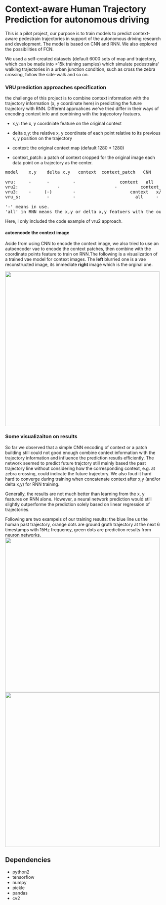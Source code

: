# Context-aware Human Trajectory Prediction for autonomous driving

This is a pilot project, our purpose is to train models to predict context-aware pedestrain trajectories in support of the autonomous driving research and development. The model is based on CNN and RNN. We also explored the possibilities of FCN.

We used a self-created datasets (default 6000 sets of map and trajectory, which can be made into >15k training samples) which simulate pedestrains' walking trajectories in a urban junction condition, such as cross the zebra crossing, follow the side-walk and so on. 

### VRU prediction approaches specification

the challenge of this project is to combine context information with the trajectory information (x, y coordinate here) in predicting the future trajectory with RNN. Different approahces we've tried differ in their ways of encoding context info and combining with the trajecotory featuers. 


* x,y: the x, y coordniate feature on the original context

* delta x,y: the relative x, y coordinate of each point relative to its previous x, y position on the trajectory

* context: the original context map (default 1280 * 1280)

* context_patch: a patch of context cropped for the original image each data point on a trajectory as the center. 

<pre>
model	 x,y    delta x,y   context  context_patch   CNN      RNN   fc

vru:	 -	    - 	      -		            context   all     -
vru2:               -                     -         context_patch     all     -
vru3:  	 -	   (-)	      -                     context   x/y (or x,y + delta x,y)    -
vru_s:   	    -	      -			              all     -

'-' means in use.
'all' in RNN means the x,y or delta x,y featuers with the output vector of CNN (or context itself).
</pre>

Here, I only included the code example of vru2 approach.

#### autoencode the context image
Aside from using CNN to encode the context image, we also tried to use an autoencoder vae to encode the context patches, then combine with the coordinate points feature to train on RNN.The following is a visualization of a trained vae model for context images. The **left** blurried one is a vae reconstructed image, its immediate **right** image which is the orginal one.

<img src="https://raw.githubusercontent.com/celisun/autonomous_driving_human_trajectory_prediction/master/img/I_reconstructed0.png" width="500">

### Some visualizaiton on results

So far we observed that a simple CNN encoding of context or a patch building still could not good enough combine context information with the trajectory information and influence the prediction resutls efficiently. The network seemed to predict future trajctory still mainly based the past trajectory line without considering how the corresponding context, e.g. at zebra crossing, could indicate the future trajectory. We also foud it hard hard to converge during training when concatenate context after x,y (and/or delta x,y) for RNN training. 

Generally, the results are not much better than learning from the x, y features on RNN alone. However, a neural network prediction would still slightly outperforme the prediction solely based on linear regression of trajectories.

Following are two exampels of our training results: the blue line us the human past trajectory, orange dots are ground gruth trajectory at the next 6 timestamps with 15Hz frequency, green dots are prediction results from neuron networks.
<img src="https://raw.githubusercontent.com/celisun/autonomous_driving_human_trajectory_prediction/master/img/VRU_2.png" width="500"> <img src="https://raw.githubusercontent.com/celisun/autonomous_driving_human_trajectory_prediction/master/img/VRU_3.png" width="500">

## Dependencies
* python2
* tensorflow
* numpy
* pickle
* pandas
* cv2
